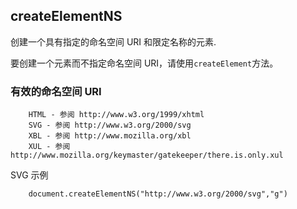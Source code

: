 ## createElementNS

创建一个具有指定的命名空间 URI 和限定名称的元素.

要创建一个元素而不指定命名空间 URI，请使用`createElement`方法。

### 有效的命名空间 URI

```
    HTML - 参阅 http://www.w3.org/1999/xhtml
    SVG - 参阅 http://www.w3.org/2000/svg
    XBL - 参阅 http://www.mozilla.org/xbl
    XUL - 参阅 http://www.mozilla.org/keymaster/gatekeeper/there.is.only.xul

```

SVG 示例

```
    document.createElementNS("http://www.w3.org/2000/svg","g")

```
